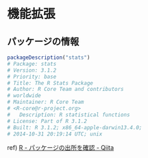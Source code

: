 # 機能拡張


## パッケージの情報

```r
packageDescription("stats")
# Package: stats
# Version: 3.1.2
# Priority: base
# Title: The R Stats Package
# Author: R Core Team and contributors
# worldwide
# Maintainer: R Core Team
# <R-core@r-project.org>
#   Description: R statistical functions
# License: Part of R 3.1.2
# Built: R 3.1.2; x86_64-apple-darwin13.4.0;
# 2014-10-31 20:19:14 UTC; unix
```

ref) [R - パッケージの出所を確認 - Qiita](http://qiita.com/R_Linux/items/4c3ccdbe61c088fac008)
